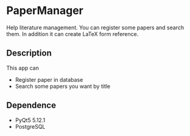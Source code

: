 # PaperManager

Help literature management. You can register some papers and search them. In addition it can create LaTeX form reference.

## Description

This app can

- Register paper in database
- Search some papers you want by title

## Dependence

- PyQt5 5.12.1
- PostgreSQL
